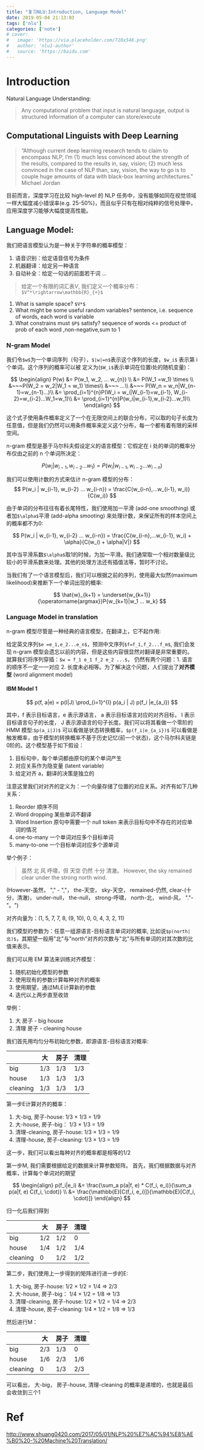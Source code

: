 ```yaml
---
title: "复习NLU:Introduction, Language Model"
date: 2019-05-04 21:13:03
tags: ['nlu']
categories: ['note']
# cover:
#   image: 'https://via.placeholder.com/728x546.png'
#   author: 'nlu1-author'
#   source: 'https://baidu.com'
---
```


# Introduction

Natural Language Understanding:

> Any computational problem that input is natural language, output is structured information of a computer can store/execute


## Computational Linguists with Deep Learning

> “Although current deep learning research tends to claim to
> encompass NLP, I’m (1) much less convinced about the strength of the results, compared
> to the results in, say, vision; (2) much less convinced in the case of NLP than, say, vision,
> the way to go is to couple huge amounts of data with black-box learning architectures.”
> Michael Jordan

目前而言，深度学习在比较 high-level 的 NLP 任务中，没有能够如同在视觉领域一样大幅度减小错误率(e.g. 25-50%)，而且似乎只有在相对纯粹的信号处理中，应用深度学习能够大幅度提高性能。    



## Language Model:

我们把语言模型认为是一种关于字符串的概率模型：

1. 语音识别：给定语音信号为条件
2. 机器翻译：给定另一种语言
3. 自动补全：给定一句话的前面若干词
...

> 给定一个有限的词汇表$V$, 我们定义一个概率分布：`$V^*\rightarrow\mathbb{R}_{+}$`

1. What is sample space? `$V*$`
2. What might be some useful random variables? sentence, i.e. sequence of words, each word is variable
3. What constrains must `$P$` satisfy? sequence of words <= product of prob of each word ,non-negative,sum to 1

### N-gram Model

我们令`$w$`为一个单词序列（句子），`$|w|=n$`表示这个序列的长度，`$w_i$` 表示第 i 个单词。这个序列的概率可以被
定义为(`$W_i$`表示单词在位置i处的随机变量)：

$$
\begin{align}
P(w) &= P(w_1, w_2, ... w_{n}) \\
     &= P(W_1 =w_1) \times \\
     &~~~P(W_2 = w_2|W_1 = w_1) \times\\
     &~~~ ...\\
     &~~~ P(W_n = w_n|W_{n-1}=w_{n-1}...)\\
     &= \prod_{i=1}^{n}P(W_i = w_i|W_{i-1}=w_{i-1}, W_{i-2}=w_{i-2}...W_1=w_1)\\
     &= \prod_{i=1}^{n}P(w_i|w_{i-1},w_{i-2}...w_1)\\
\end{align}
$$

这个式子使用条件概率定义了一个在无限空间上的联合分布，可以取的句子长度为任意值，但是我们仍然可以用条件概率来定义这个分布，每一个都有着有限的采样空间。

n-gram 模型是基于马尔科夫假设定义的语言模型：它假定在 i 处的单词的概率分布仅由之前的 n 个单词所决定：

$$
P(w_i|w_{i-1}, w_{i-2} ... w_1) = P(w_i|w_{i-1}, w_{i-2} ... w_{i-n})
$$

我们可以使用计数的方式来估计 n-gram 模型的分布：
$$
P(w_i | w_{i-1}, w_{i-2} ... w_{i-n}) = \frac{C(w_{i-n},...w_{i-1}, w_i)}{C(w_i)}
$$

由于单词的分布往往有着长尾特性，我们使用加一平滑 (add-one smoothing) 或者加`$\alpha$`平滑 (add-alpha smooting) 来处理计数，来保证所有的样本空间上的概率都不为0:

$$
P(w_i | w_{i-1}, w_{i-2} ... w_{i-n}) = \frac{C(w_{i-n},...w_{i-1}, w_i) + \alpha}{C(w_i) + \alpha|V|}
$$

其中当平滑系数`$\alpha$`取1的时候，为加一平滑。我们通常取一个相对数量级比较小的平滑系数来处理。其他的处理方法还有插值法等，暂时不讨论。

当我们有了一个语言模型后，我们可以根据之前的序列，使用最大似然(maximum likelihood)来推断下一个单词出现的概率:


$$
\hat{w}_{k+1} = \underset{w_{k+1}}{\operatorname{argmax}}P{w_{k+1}|w_1 ... w_k}
$$


### Language Model in translation

n-gram 模型尽管是一种经典的语言模型，在翻译上，它不起作用:

给定英文序列`$e =e_1,e_2...e_n$`，预测中文序列`$f=f_1,f_2...f_m$`, 我们会发现 n-gram 模型会遗忘以前的内容，但是这些内容很显然对翻译是非常重要的。就算我们将序列穿插：`$w = f_1 e_1 f_2 e_2 ...$`， 仍然有两个问题：1. 语言的顺序不一定一一对应 2. 长度未必相等。为了解决这个问题，人们提出了**对齐模型** (word alignment model)

#### IBM Model 1

$$
p(f, a|e) = p(I|J) \prod_{i=1}^{I} p(a_i | J) p(f_i |e_{a_i})
$$

其中，f 表示目标语言，e 表示源语言， a 表示目标语言对应的对齐目标， I 表示目标语言句子的长度， J 表示源语言的句子长度。我们可以将其看做一个零阶的 HMM 模型:`$p(a_i|J)$` 可以看做是状态转换概率，`$p(f_i|e_{a_i})$` 可以看做是触发概率，由于模型的转换概率不基于历史记忆(前一个状态)，这个马尔科夫链是0阶的。这个模型基于如下假设：

1. 目标句中，每个单词都由原句的某个单词产生
2. 对应关系作为隐变量 (latent variable)
3. 给定对齐 a，翻译的决策是独立的

注意这里我们对对齐的定义为：一个向量存储了位置的对应关系。对齐有如下几种关系：
1. Reorder 顺序不同
2. Word dropping 某些单词不翻译
3. Word Insertion 原句中需要一个 null token 来表示目标句中不存在的对应单词的情况
4. one-to-many 一个单词对应多个目标单词
5. many-to-one 一个目标单词对应多个源单词

举个例子：
> 虽然 北 风 呼啸，但 天空 仍然 十分 清澈。
> However, the sky remained clear under the strong north wind.

\(However-虽然， "," - ","， the-天空， sky-天空， remained-仍然, clear-\(十分，清澈\)， under-null， the-null， strong-呼啸， north-北， wind-风， "."-"。"\)

对齐向量为：\(1, 5, 7, 7, 8, \(9, 10\), 0, 0, 4, 3, 2, 11\)


我们模型的参数为：任意一组源语言-目标语言单词对的概率, 比如说`$p(north|北)$`，其期望一般用"北"与"north"对齐的次数与"北"与所有单词的对其次数的比值来表示。


我们可以用 EM 算法来训练对齐模型：
1. 随机初始化模型的参数
2. 使用现有的参数计算每种对齐的概率 
3. 使用期望，通过MLE计算新的参数
4. 迭代以上两步直至收敛

举例：
1. 大 房子 - big house
2. 清理 房子 - cleaning house

我们首先用均匀分布初始化参数，即源语言-目标语言对概率:

|          | 大  | 房子 | 清理 |
|----------|----|------|------|
| big      | 1/3 | 1/3 | 1/3 |
| house    | 1/3 | 1/3 | 1/3 |
| cleaning | 1/3 | 1/3 | 1/3 |

第一步E计算对齐的概率：
1. 大-big, 房子-house: 1/3 × 1/3 = 1/9
2. 大-house, 房子-big： 1/3 × 1/3 = 1/9
3. 清理-cleaning, 房子-house: 1/3 × 1/3  = 1/9
4. 清理-house, 房子-cleaning: 1/3 × 1/3 = 1/9

这一步，我们可以看出每种对齐的概率都是相等的1/2

第一步M, 我们需要根据给定的数据来计算参数矩阵。
首先，我们根据数据与对齐概率，计算每个单词对的期望

$$
\begin{align}
p(f_i|e_i) &= \frac{\sum_a p(a|f, e) * C(f_i, e_i)}{\sum_a p(a|f, e) C(f_i, \cdot)} \\
 &= \frac{\mathbb{E}[C(f_i, e_i)]}{\mathbb{E}[C(f_i, \cdot)]} 
\end{align}
$$

归一化后我们得到

|          | 大  | 房子 | 清理 |
|----------|----|------|------|
| big      | 1/2 | 1/2 | 0    |
| house    | 1/4 | 1/2 | 1/4 |
| cleaning | 0 | 1/2 | 1/2 |

第二步，我们使用上一步得到的矩阵进行进一步的E:

1. 大-big, 房子-house: 1/2 × 1/2 = 1/4 => 2/3
2. 大-house, 房子-big： 1/4 × 1/2 = 1/8 => 1/3
3. 清理-cleaning, 房子-house: 1/2 × 1/2  = 1/4 => 2/3
4. 清理-house, 房子-cleaning: 1/4 × 1/2 = 1/8 => 1/3

然后进行M：


|          | 大  | 房子 | 清理 |
|----------|----|------|------|
| big      | 2/3 | 1/3 | 0    |
| house    | 1/6 | 2/3 | 1/6 |
| cleaning | 0 | 1/3 | 2/3 |

可以看出， 大-big， 房子-house, 清理-cleaning 的概率是递增的，也就是最后会收敛到三个1


# Ref
http://www.shuang0420.com/2017/05/01/NLP%20%E7%AC%94%E8%AE%B0%20-%20Machine%20Translation/